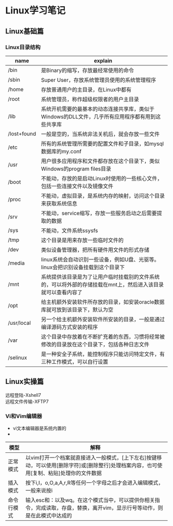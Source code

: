 # Linux学习笔记
## Linux基础篇
### Linux目录结构
|name|explain|
|---------|--|
|/bin|是Binary的缩写，存放最经常使用的命令  |
|/sbin|Super User，存放系统管理员使用的系统管理程序|
|/home|存放普通用户的主目录，在Linux中都有|
|/root|系统管理员，称作超级权限者的用户主目录  |
|/lib|系统开机需要的最基本的动态连接共享库，类似于Windows的DLL文件，几乎所有应用程序都有用到这些共享库|
|/lost+found|一般是空的，当系统非法关机后，就会存放一些文件|
|/etc|所有的系统管理所需要的配置文件和子目录，如mysql数据库的my.conf|
|/usr|用户很多应用程序和文件都存放在这个目录下，类似Windows的program files目录|
|/boot|不能动，存放的是启动Linux时使用的一些核心文件，包括一些连接文件以及镜像文件|
|/proc|不能动，虚拟目录，是系统内存的映射，访问这个目录来获取系统信息|
|/srv|不能动，service缩写，存放一些服务启动之后需要提取的数据|
|/sys|不能动，文件系统ssysfs|
|/tmp|这个目录是用来存放一些临时文件的|
|/dev|类似设备管理器，把所有硬件用文件的形式存储|
|/media|linux系统会自动识别一些设备，例如U盘、光驱等。linux会把识别设备挂载到这个目录下|
|/mnt|系统提供该目录是为了让用户临时挂载别的文件系统的，可以将外部的存储挂载在mnt上，然后进入该目录就可以查看内容了|
|/opt|给主机额外安装软件所存放的目录，如安装oracle数据库就可放到该目录下，默认为空|
|/usr/local|另一个给主机额外安装软件所安装的目录，一般是通过编译源码方式安装的程序|
|/var|这个目录中存放着在不断扩充着的东西，习惯将经常被修改的目录放在这个目录下，包括各种日志文件|
|/selinux|是一种安全子系统，能控制程序只能访问特定文件，有三种工作模式，可以自行设置|

## Linux实操篇
远程登陆-Xshell7  
 远程文件传输-XFTP7
 ### Vi和Vim编辑器
 * vi文本编辑器是系统内置的
 * 
|模型|解释  |
|--|--|
|  正常模式|以vim打开一个档案就直接进入一般模式，[上下左右]按键移动，可以使用[删除字符]或[删除整行]处理档案内容，也可使用[复制、粘贴]处理你的文件数据  |
|插入模式|按下i,I，o,O,a,A,r,R等任何一个字母之后才会进入编辑模式，一般来说按i|
|命令行模式|输入esc和：以及wq。在这个模式当中，可以提供你相关指令，完成读取，存盘，替换，离开vim，显示行号等动作，则是在此模式中达成的|
